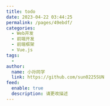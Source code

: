 ```yaml
---
title: todo
date: 2023-04-22 03:44:25
permalink: /pages/49ebdf/
categories:
  - Web开发
  - 前端开发
  - 前端框架
  - Vue.js
tags:
  - 
author: 
  name: 小孙同学
  link: https://github.com/sun0225SUN
feed: 
  enable: true
  description: 请更改描述
---
```

